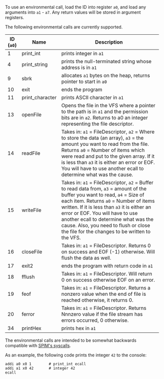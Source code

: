 To use an environmental call, load the ID into register `a0`, and load any arguments into `a1` - `a7`. Any return values will be stored in argument registers.

The following environmental calls are currently supported.

| ID (`a0`)  | Name            | Description                                                         |
| ---------- | --------------- | ------------------------------------------------------------------- |
| 1          | print_int       | prints integer in `a1`                                              |
| 4          | print_string    | prints the null-terminated string whose address is in `a1`          |
| 9          | sbrk            | allocates `a1` bytes on the heap, returns pointer to start in `a0`  |
| 10         | exit            | ends the program                                                    |
| 11         | print_character | prints ASCII character in `a1`                                      |
| 13         | openFile        | Opens the file in the VFS where a pointer to the path is in `a1` and the permission bits are in `a2`. Returns to a0 an integer representing the file descriptor.|
| 14         | readFile        | Takes in: `a1` = FileDescriptor, `a2` = Where to store the data (an array), `a3` = the amount you want to read from the file. Returns `a0` = Number of items which were read and put to the given array. If it is less than `a3` it is either an error or EOF. You will have to use another ecall to determine what was the cause. |
| 15         | writeFile       | Takes in: `a1` = FileDescriptor, `a2` = Buffer to read data from, `a3` = amount of the buffer you want to read, `a4` = Size of each item. Returns `a0` = Number of items written. If it is less than `a3` it is either an error or EOF. You will have to use another ecall to determine what was the cause. Also, you need to flush or close the file for the changes to be written to the VFS. |
| 16         | closeFile       | Takes in: `a1` = FileDescriptor. Returns 0 on success and EOF (-1) otherwise. Will flush the data as well. |
| 17         | exit2           | ends the program with return code in `a1`                           |
| 18         | fflush          | Takes in: `a1` = FileDescriptor. Will return 0 on success otherwise EOF on an error.  |
| 19         | feof            | Takes in: `a1` = FileDescriptor. Returns a nonzero value when the end of file is reached otherwise, it returns 0. |
| 20         | ferror          | Takes in: `a1` = FileDescriptor. Returns Nnnzero value if the file stream has errors occurred, ​0​ otherwise. |
| 34         | printHex        | prints hex in `a1`                                                  |

The environmental calls are intended to be somewhat backwards compatible with [SPIM's syscalls](https://www.doc.ic.ac.uk/lab/secondyear/spim/node8.html).

As an example, the following code prints the integer `42` to the console:

    addi a0 x0 1        # print_int ecall
    addi a1 x0 42       # integer 42
    ecall

